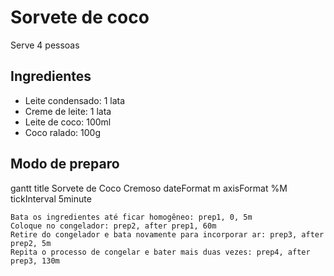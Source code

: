 # Sorvete de coco

Serve 4 pessoas

## Ingredientes

- Leite condensado: 1 lata
- Creme de leite: 1 lata
- Leite de coco: 100ml
- Coco ralado: 100g

## Modo de preparo

gantt
    title Sorvete de Coco Cremoso
    dateFormat m
    axisFormat %M
    tickInterval 5minute

    Bata os ingredientes até ficar homogêneo: prep1, 0, 5m
    Coloque no congelador: prep2, after prep1, 60m
    Retire do congelador e bata novamente para incorporar ar: prep3, after prep2, 5m
    Repita o processo de congelar e bater mais duas vezes: prep4, after prep3, 130m